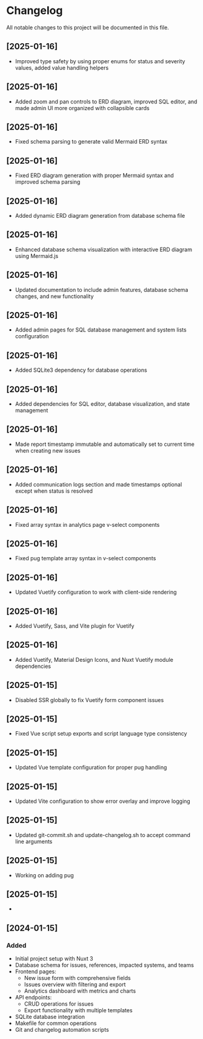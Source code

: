 # Changelog

All notable changes to this project will be documented in this file.
## [2025-01-16]

- Improved type safety by using proper enums for status and severity values, added value handling helpers

## [2025-01-16]

- Added zoom and pan controls to ERD diagram, improved SQL editor, and made admin UI more organized with collapsible cards

## [2025-01-16]

- Fixed schema parsing to generate valid Mermaid ERD syntax

## [2025-01-16]

- Fixed ERD diagram generation with proper Mermaid syntax and improved schema parsing

## [2025-01-16]

- Added dynamic ERD diagram generation from database schema file

## [2025-01-16]

- Enhanced database schema visualization with interactive ERD diagram using Mermaid.js

## [2025-01-16]

- Updated documentation to include admin features, database schema changes, and new functionality

## [2025-01-16]

- Added admin pages for SQL database management and system lists configuration

## [2025-01-16]

- Added SQLite3 dependency for database operations

## [2025-01-16]

- Added dependencies for SQL editor, database visualization, and state management

## [2025-01-16]

- Made report timestamp immutable and automatically set to current time when creating new issues

## [2025-01-16]

- Added communication logs section and made timestamps optional except when status is resolved

## [2025-01-16]

- Fixed array syntax in analytics page v-select components

## [2025-01-16]

- Fixed pug template array syntax in v-select components

## [2025-01-16]

- Updated Vuetify configuration to work with client-side rendering

## [2025-01-16]

- Added Vuetify, Sass, and Vite plugin for Vuetify

## [2025-01-16]

- Added Vuetify, Material Design Icons, and Nuxt Vuetify module dependencies

## [2025-01-15]

- Disabled SSR globally to fix Vuetify form component issues

## [2025-01-15]

- Fixed Vue script setup exports and script language type consistency

## [2025-01-15]

- Updated Vue template configuration for proper pug handling

## [2025-01-15]

- Updated Vite configuration to show error overlay and improve logging

## [2025-01-15]

- Updated git-commit.sh and update-changelog.sh to accept command line arguments

## [2025-01-15]

- Working on adding pug

## [2025-01-15]

- 


## [2024-01-15]

### Added
- Initial project setup with Nuxt 3
- Database schema for issues, references, impacted systems, and teams
- Frontend pages:
  - New issue form with comprehensive fields
  - Issues overview with filtering and export
  - Analytics dashboard with metrics and charts
- API endpoints:
  - CRUD operations for issues
  - Export functionality with multiple templates
- SQLite database integration
- Makefile for common operations
- Git and changelog automation scripts
